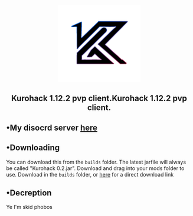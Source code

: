 <p align="center"><img src="https://github.com/KuroHere/kurohack/blob/main/kurohack.png"></p>
<h2 align="center">Kurohack 1.12.2 pvp client.Kurohack 1.12.2 pvp client.

## •My disocrd server [here](https://discord.gg/guma)

## •Downloading
You can download this from the `builds` folder. The latest jarfile will always be called "Kurohack 0.2.jar". Download and drag into your mods folder to use.
Download in the `builds` folder, or [here](https://github.com/KuroHere/kurohack/releases/tag/0.2) for a direct download link

## •Decreption
Ye I'm skid phobos
